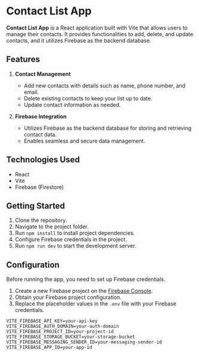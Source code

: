 # Contact List App

**Contact List App** is a React application built with Vite that allows users to manage their contacts. It provides functionalities to add, delete, and update contacts, and it utilizes Firebase as the backend database.

## Features

1. **Contact Management**
   - Add new contacts with details such as name, phone number, and email.
   - Delete existing contacts to keep your list up to date.
   - Update contact information as needed.

2. **Firebase Integration**
   - Utilizes Firebase as the backend database for storing and retrieving contact data.
   - Enables seamless and secure data management.

## Technologies Used

- React
- Vite
- Firebase (Firestore)

## Getting Started

1. Clone the repository.
2. Navigate to the project folder.
3. Run `npm install` to install project dependencies.
4. Configure Firebase credentials in the project.
5. Run `npm run dev` to start the development server.

## Configuration

Before running the app, you need to set up Firebase credentials.

1. Create a new Firebase project on the [Firebase Console](https://console.firebase.google.com/).
2. Obtain your Firebase project configuration.
3. Replace the placeholder values in the `.env` file with your Firebase credentials.

```dotenv
VITE_FIREBASE_API_KEY=your-api-key
VITE_FIREBASE_AUTH_DOMAIN=your-auth-domain
VITE_FIREBASE_PROJECT_ID=your-project-id
VITE_FIREBASE_STORAGE_BUCKET=your-storage-bucket
VITE_FIREBASE_MESSAGING_SENDER_ID=your-messaging-sender-id
VITE_FIREBASE_APP_ID=your-app-id
